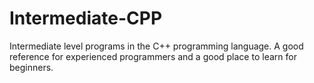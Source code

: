 # Intermediate-CPP
Intermediate level programs in the C++ programming language. A good reference for experienced programmers and a good place to learn for beginners.
